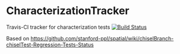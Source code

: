 # CharacterizationTracker
Travis-CI tracker for characterization tests
[![Build Status](https://travis-ci.org/mattfel1/CharacterizationTracker.svg?branch=master)](https://travis-ci.org/mattfel1/CharacterizationTracker)

Based on https://github.com/stanford-ppl/spatial/wiki/chiselBranch-chiselTest-Regression-Tests-Status
